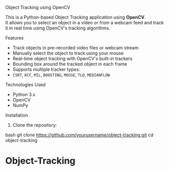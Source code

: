  Object Tracking using OpenCV

This is a Python-based Object Tracking application using **OpenCV**.  
It allows you to select an object in a video or from a webcam feed and track it in real time using OpenCV's tracking algorithms.



 Features

-  Track objects in pre-recorded video files or webcam stream  
-  Manually select the object to track using your mouse  
-  Real-time object tracking with OpenCV's built-in trackers  
-  Bounding box around the tracked object in each frame  
-  Supports multiple tracker types:
  - `CSRT`, `KCF`, `MIL`, `BOOSTING`, `MOSSE`, `TLD`, `MEDIANFLOW`



Technologies Used

- Python 3.x  
- OpenCV  
- NumPy  



 Installation

1. Clone the repository:

bash
git clone https://github.com/yourusername/object-tracking.git
cd object-tracking
# Object-Tracking
